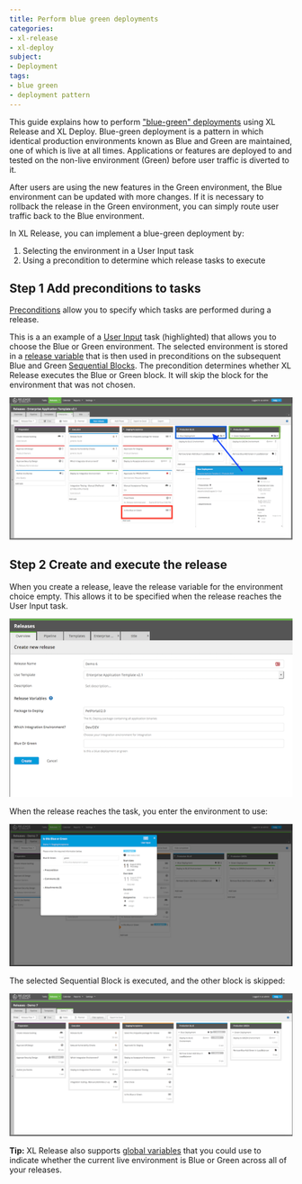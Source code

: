 ```yaml
---
title: Perform blue green deployments
categories:
- xl-release
- xl-deploy
subject:
- Deployment
tags:
- blue green
- deployment pattern
---
```


This guide explains how to perform ["blue-green" deployments](http://martinfowler.com/bliki/BlueGreenDeployment.html) using XL Release and XL Deploy. Blue-green deployment is a pattern in which identical production environments known as Blue and Green are maintained, one of which is live at all times. Applications or features are deployed to and tested on the non-live environment (Green) before user traffic is diverted to it.

After users are using the new features in the Green environment, the Blue environment can be updated with more changes. If it is necessary to rollback the release in the Green environment, you can simply route user traffic back to the Blue environment.

In XL Release, you can implement a blue-green deployment by:

1. Selecting the environment in a User Input task
1. Using a precondition to determine which release tasks to execute

## Step 1 Add preconditions to tasks

[Preconditions](/xl-release/how-to/set-a-precondition-on-a-task.html) allow you to specify which tasks are performed during a release.

This is a an example of a [User Input](/xl-release/how-to/create-a-user-input-task.html) task (highlighted) that allows you to choose the Blue or Green environment. The selected environment is stored in a [release variable](/xl-release/how-to/create-release-variables.html) that is then used in preconditions on the subsequent Blue and Green [Sequential Blocks](/xl-release/how-to/create-a-sequential-group.html). The precondition determines whether XL Release executes the Blue or Green block. It will skip the block for the environment that was not chosen.

![Sample blue-green release](../images/bluegreen-sample-release.png)

## Step 2 Create and execute the release

When you create a release, leave the release variable for the environment choice empty. This allows it to be specified when the release reaches the User Input task.

![Sample blue-green release](../images/bluegreen-create-release.png)

When the release reaches the task, you enter the environment to use:

![Sample blue-green release](../images/bluegreen-choose-target.png)

The selected Sequential Block is executed, and the other block is skipped:

![Sample blue-green release](../images/bluegreen-complete.png)

**Tip:** XL Release also supports [global variables](/xl-release/how-to/configure-global-variables.html) that you could use to indicate whether the current live environment is Blue or Green across all of your releases. 
